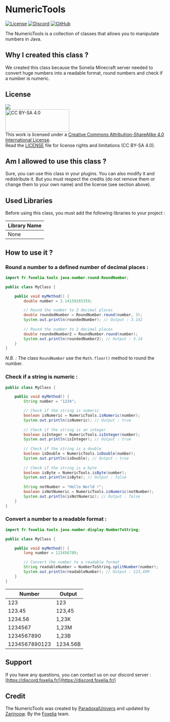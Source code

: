 # NumericTools

[![License](https://img.shields.io/badge/License-CC%20BY--SA%204.0-lightgrey.svg)](https://creativecommons.org/licenses/by-sa/4.0/)
[![Discord](https://img.shields.io/discord/341897164642975756?color=blue&label=Discord)](https://discord.foxelia.fr/)
[![GitHub](https://img.shields.io/github/stars/FoxeliaFR/RandomJavaTools?style=social)](https://github.com/FoxeliaFR/RandomJavaTools)

The NumericTools is a collection of classes that allows you to manipulate numbers in Java.

## Why I created this class ?

We created this class because the Sonelia Minecraft server needed to convert huge numbers into a readable format, round numbers and check if a number is numeric. 

## License
[<img src="https://img.shields.io/badge/License-CC%20BY--SA%204.0-lightgrey.svg">](https://creativecommons.org/licenses/by-sa/4.0/)<br>
<img src="https://mirrors.creativecommons.org/presskit/buttons/88x31/svg/by-sa.svg" alt="CC BY-SA 4.0" width="200" height="70"><br>
This work is licensed under a
[Creative Commons Attribution-ShareAlike 4.0 International License](https://creativecommons.org/licenses/by-sa/4.0/).<br>
Read the [LICENSE](LICENSE.md) file for license rights and limitations (CC BY-SA 4.0).

## Am I allowed to use this class ?
Sure, you can use this class in your plugins. You can also modify it and redistribute it. But you must respect the credits (do not remove them or change them to your own name) and the license (see section above).

## Used Libraries

Before using this class, you must add the following libraries to your project :

| Library Name                                                         |
|----------------------------------------------------------------------|
| None                                                                 |

## How to use it ?

### Round a number to a defined number of decimal places :

```java
import fr.foxelia.tools.java.number.round.RoundNumber;

public class MyClass {

    public void myMethod() {
        double number = 3.14159265359;

        // Round the number to 3 decimal places
        double roundedNumber = RoundNumber.round(number, 3);
        System.out.println(roundedNumber); // Output : 3.142
        
        // Round the number to 2 decimal places
        double roundedNumber2 = RoundNumber.round(number);
        System.out.println(roundedNumber2); // Output : 3.14
    }
}
```

*N.B. :* The class `RoundNumber` use the `Math.floor()` method to round the number.

### Check if a string is numeric :

```java
public class MyClass {

    public void myMethod() {
        String number = "1234";

        // Check if the string is numeric
        boolean isNumeric = NumericTools.isNumeric(number);
        System.out.println(isNumeric); // Output : true
        
        // Check if the string is an integer
        boolean isInteger = NumericTools.isInteger(number);
        System.out.println(isInteger); // Output : true
        
        // Check if the string is a double
        boolean isDouble = NumericTools.isDouble(number);
        System.out.println(isDouble); // Output : true
        
        // Check if the string is a byte
        boolean isByte = NumericTools.isByte(number);
        System.out.println(isByte); // Output : false
        
        String notNumber = "Hello World !";
        boolean isNotNumeric = NumericTools.isNumeric(notNumber);
        System.out.println(isNotNumeric); // Output : false
    }
}
```

### Convert a number to a readable format :

```java
import fr.foxelia.tools.java.number.display.NumberToString;

public class MyClass {

    public void myMethod() {
        long number = 123456789;

        // Convert the number to a readable format
        String readableNumber = NumberToString.splitNumber(number);
        System.out.println(readableNumber); // Output : 123,45M
    }
}
```

| Number        | Output  |
|---------------|---------|
| 123           | 123     | 
| 123.45        | 123,45  |
| 1234.56       | 1,23K   |
| 1234567       | 1,23M   |
| 1234567890    | 1,23B   |
| 1234567890123 | 1234.56B|

## Support
If you have any questions, you can contact us on our discord server : [https://discord.foxelia.fr/](https://discord.foxelia.fr/)

## Credit
The NumericTools was created by [ParadoxalUnivers](https://github.com/paradoxalunivers) and updated by [Zarinoow](https://github.com/Zarinoow). By the [Foxelia](https://foxelia.fr/) team.